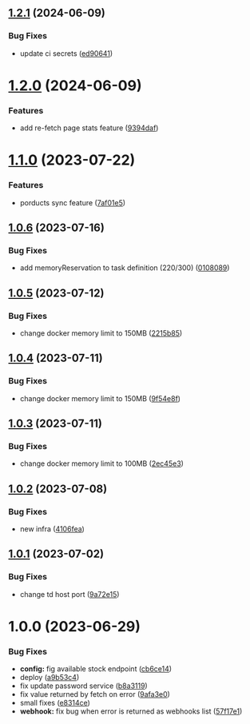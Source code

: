 ## [1.2.1](https://github.com/advertikon/mv-admin/compare/v1.2.0...v1.2.1) (2024-06-09)


### Bug Fixes

* update ci secrets ([ed90641](https://github.com/advertikon/mv-admin/commit/ed90641f190ce170024b409ea54e88202bc05a28))

# [1.2.0](https://github.com/advertikon/mv-admin/compare/v1.1.0...v1.2.0) (2024-06-09)


### Features

* add re-fetch page stats feature ([9394daf](https://github.com/advertikon/mv-admin/commit/9394daf05eaa3bff796b5ed3a4f7952fe2390836))

# [1.1.0](https://github.com/advertikon/mv-admin/compare/v1.0.6...v1.1.0) (2023-07-22)


### Features

* porducts sync feature ([7af01e5](https://github.com/advertikon/mv-admin/commit/7af01e5e1875267f83e69cf05d5b10f65e15d44d))

## [1.0.6](https://github.com/advertikon/mv-admin/compare/v1.0.5...v1.0.6) (2023-07-16)


### Bug Fixes

* add memoryReservation to task definition (220/300) ([0108089](https://github.com/advertikon/mv-admin/commit/0108089f08158e0d86adeddad73e0707e6074c28))

## [1.0.5](https://github.com/advertikon/mv-admin/compare/v1.0.4...v1.0.5) (2023-07-12)


### Bug Fixes

* change docker memory limit to 150MB ([2215b85](https://github.com/advertikon/mv-admin/commit/2215b85611f3a80cdb6c6d9187e5e9e4975892a8))

## [1.0.4](https://github.com/advertikon/mv-admin/compare/v1.0.3...v1.0.4) (2023-07-11)


### Bug Fixes

* change docker memory limit to 150MB ([9f54e8f](https://github.com/advertikon/mv-admin/commit/9f54e8f79d72cc9cc34340e08da19a05184fafd9))

## [1.0.3](https://github.com/advertikon/mv-admin/compare/v1.0.2...v1.0.3) (2023-07-11)


### Bug Fixes

* change docker memory limit to 100MB ([2ec45e3](https://github.com/advertikon/mv-admin/commit/2ec45e3c0d2477c1e9b8905a5f0c919c36185df3))

## [1.0.2](https://github.com/advertikon/mv-admin/compare/v1.0.1...v1.0.2) (2023-07-08)


### Bug Fixes

* new infra ([4106fea](https://github.com/advertikon/mv-admin/commit/4106feae27a3a3e78223a6684ac6307bd42f7cbc))

## [1.0.1](https://github.com/advertikon/mv-admin/compare/v1.0.0...v1.0.1) (2023-07-02)


### Bug Fixes

* change td host port ([9a72e15](https://github.com/advertikon/mv-admin/commit/9a72e15cc56c823fbe0eea69aceb633cc01223b9))

# 1.0.0 (2023-06-29)


### Bug Fixes

* **config:** fig available stock endpoint ([cb6ce14](https://github.com/advertikon/mv-admin/commit/cb6ce146d695d597b107958208657261844493af))
* deploy ([a9b53c4](https://github.com/advertikon/mv-admin/commit/a9b53c4a81fa81fdedf29ca39ac14f60d4ec4867))
* fix update password service ([b8a3119](https://github.com/advertikon/mv-admin/commit/b8a3119dd1953214711468049169a9e511d05306))
* fix value returned by fetch on error ([9afa3e0](https://github.com/advertikon/mv-admin/commit/9afa3e05402892bdf9f345036a0edc2a7a0c7bc6))
* small fixes ([e8314ce](https://github.com/advertikon/mv-admin/commit/e8314ceeff12999be05c389c972cbbfc8da55db4))
* **webhook:** fix bug when error is returned as webhooks list ([57f17e1](https://github.com/advertikon/mv-admin/commit/57f17e1d116ffb848943f6dbaf6ddfb81caf2ff2))
